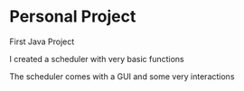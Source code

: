 # Personal Project
First Java Project 

I created a scheduler with very basic functions

The scheduler comes with a GUI and some very interactions
